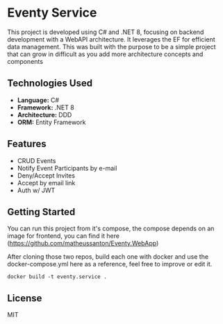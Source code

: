 # Eventy Service

This project is developed using C# and .NET 8, focusing on backend development with a WebAPI architecture. It leverages the EF for efficient data management.
This was built with the purpose to be a simple project that can grow in difficult as you add more architecture concepts and components

## Technologies Used
- **Language:** C#
- **Framework:** .NET 8
- **Architecture:** DDD
- **ORM:** Entity Framework

## Features
- CRUD Events
- Notify Event Participants by e-mail
- Deny/Accept Invites
- Accept by email link
- Auth w/ JWT

## Getting Started
You can run this project from it's compose, the compose depends on an image for frontend, you can find it here (https://github.com/matheussanton/Eventy.WebApp)

After cloning those two repos, build each one with docker and use the docker-compose.yml here as a reference, feel free to improve or edit it.

``` docker build -t eventy.service . ```

## License
MIT
